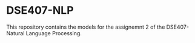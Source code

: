 # DSE407-NLP
This repository contains the models for the assignemnt 2 of the DSE407-Natural Language Processing. 
